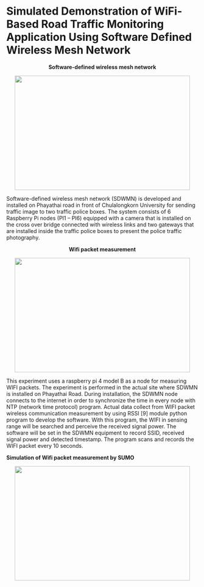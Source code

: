 # Simulated Demonstration of WiFi-Based Road Traffic Monitoring Application Using Software Defined Wireless Mesh Network

<p align="center">
<strong> Software-defined wireless mesh network </strong> 
<p align="center">
<p align="center">
  <img width="460" height="300" src="https://github.com/IoTcloudServe/Smart-Mobility-Chula/blob/master/Simulated%20Demonstration%20of%20WiFi-Based%20Road%20Traffic%20Monitoring%20Application%20Using%20Software%20Defined%20Wireless%20Mesh%20Network/outdoor_ex.PNG">
</p>

  Software-defined wireless mesh network (SDWMN) is developed and installed on Phayathai road in front of Chulalongkorn University for sending traffic image to two traffic police boxes. The system consists of 6 Raspberry Pi nodes (PI1 – PI6) equipped with a camera that is installed on the cross over bridge connected with wireless links and two gateways that are installed inside the traffic police boxes to present the police traffic photography. 

<p align="center">
<strong> Wifi packet measurement  </strong> 
<p align="center">
 
<p align="center">
  <img width="460" height="300" src="https://github.com/IoTcloudServe/Smart-Mobility-Chula/blob/master/Simulated%20Demonstration%20of%20WiFi-Based%20Road%20Traffic%20Monitoring%20Application%20Using%20Software%20Defined%20Wireless%20Mesh%20Network/sniff_ssid.PNG">
</p>
  This experiment uses a raspberry pi 4 model B as a node for measuring WIFI packets. The experiment is performed in the actual site where SDWMN is installed on Phayathai Road. During installation, the SDWMN node connects to the internet in order to synchronize the time in every node with NTP (network time protocol) program. Actual data collect from WIFI packet wireless communication measurement by using RSSI [9] module python program to develop the software. With this program, the WIFI in sensing range will be searched and perceive the received signal power. The software will be set in the SDWMN equipment to record SSID, received signal power and detected timestamp. The program scans and records the WIFI packet every 10 seconds.

<p align="center">
<p> <strong> Simulation of Wifi packet measurement by SUMO  </strong> </p> 
<p align="center">
 
<p align="center">
  <img width="460" height="300" src="https://github.com/IoTcloudServe/Smart-Mobility-Chula/blob/master/Simulated%20Demonstration%20of%20WiFi-Based%20Road%20Traffic%20Monitoring%20Application%20Using%20Software%20Defined%20Wireless%20Mesh%20Network/sdwmn_sumo.PNG">
</p>
